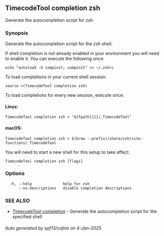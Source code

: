 ## TimecodeTool completion zsh

Generate the autocompletion script for zsh

### Synopsis

Generate the autocompletion script for the zsh shell.

If shell completion is not already enabled in your environment you will need
to enable it.  You can execute the following once:

	echo "autoload -U compinit; compinit" >> ~/.zshrc

To load completions in your current shell session:

	source <(TimecodeTool completion zsh)

To load completions for every new session, execute once:

#### Linux:

	TimecodeTool completion zsh > "${fpath[1]}/_TimecodeTool"

#### macOS:

	TimecodeTool completion zsh > $(brew --prefix)/share/zsh/site-functions/_TimecodeTool

You will need to start a new shell for this setup to take effect.


```
TimecodeTool completion zsh [flags]
```

### Options

```
  -h, --help              help for zsh
      --no-descriptions   disable completion descriptions
```

### SEE ALSO

* [TimecodeTool completion](TimecodeTool_completion.md)	 - Generate the autocompletion script for the specified shell

###### Auto generated by spf13/cobra on 4-Jan-2025
